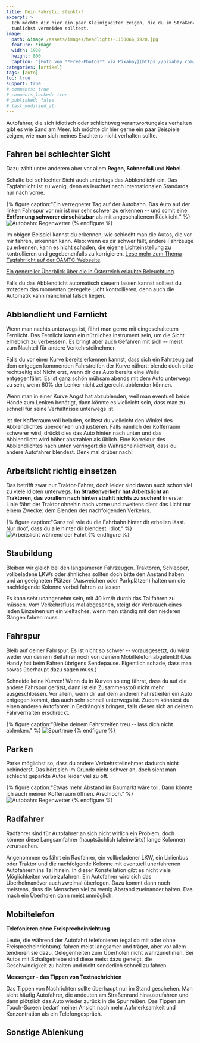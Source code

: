 ```yaml
---
title: Dein Fahrstil stinkt\!
excerpt: >
  Ich möchte dir hier ein paar Kleinigkeiten zeigen, die du im Straßenverkehr
  tunlichst vermeiden solltest.
image:
  path: &image /assets/images/headlights-1150066_1920.jpg
  feature: *image
  width: 1920
  height: 800
  caption: "[Foto von **Free-Photos** via Pixabay](https://pixabay.com/photos/headlights-roads-night-highways-1150066/)"
categories: [artikel]
tags: [auto]
toc: true
support: true
# comments: true
# comments_locked: true
# published: false
# last_modified_at: 
---
```


Autofahrer, die sich idiotisch oder schlichtweg verantwortungslos verhalten
gibt es wie Sand am Meer. Ich möchte dir hier gerne ein paar Beispiele
zeigen, wie man sich meines Erachtens nicht verhalten sollte.

## Fahren bei schlechter Sicht

Dazu zählt unter anderem aber vor allem **Regen, Schneefall** und **Nebel**.

Schalte bei schlechter Sicht auch untertags das Abblendlicht ein. Das
Tagfahrlicht ist zu wenig, denn es leuchtet nach internationalen Standards
nur nach vorne.

{% figure caption:"Ein verregneter Tag auf der Autobahn. Das Auto auf der linken
Fahrspur vor mir ist nur sehr schwer zu erkennen -- und somit eine **Entfernung
schwerer einschätzbar** als mit angeschaltenem Rücklicht." %}
![Autobahn: Regenwetter](/assets/images/regen-autobahn.jpg)
{% endfigure %}

Im obigen Beispiel kannst du erkennen, wie schlecht man die Autos, die vor mir
fahren, erkennen kann. Also: wenn es dir schwer fällt, andere Fahrzeuge zu
erkennen, kann es nicht schaden, die eigene Lichteinstellung zu kontrollieren
und gegebenenfalls zu korrigieren.
[Lese mehr zum Thema Tagfahrlicht auf der ÖAMTC-Webseite](https://www.oeamtc.at/thema/vorschriften-strafen/tagfahrlicht-allein-reicht-bei-schlechter-sicht-nicht-aus-16186036).

[Ein genereller Überblick über die in Österreich erlaubte Beleuchtung](https://www.oeamtc.at/thema/vorschriften-strafen/beleuchtung-rechtlich-licht-an-oder-licht-aus-16183090).

Falls du das Abblendlicht automatisch steuern lassen kannst solltest du trotzdem
das momentan geregelte Licht kontrollieren, denn auch die Automatik kann manchmal
falsch liegen.

## Abblendlicht und Fernlicht

Wenn man nachts unterwegs ist, fährt man gerne mit eingeschaltetem Fernlicht.
Das Fernlicht kann ein nützliches Instrument sein, um die Sicht erheblich zu
verbessern. Es bringt aber auch Gefahren mit sich -- meist zum Nachteil für
andere Verkehrsteilnehmer.

Falls du vor einer Kurve bereits erkennen kannst, dass sich ein Fahrzeug auf dem entgegen kommenden Fahrstreifen der Kurve nähert: blende doch bitte rechtzeitig ab! Nicht erst, wenn dir das Auto bereits eine Weile entgegenfährt. Es ist ganz schön mühsam abends mit dem Auto unterwegs zu sein, wenn 60% der Lenker nicht zeitgerecht abblenden können.

Wenn man in einer Kurve Angst hat abzublenden, weil man eventuell beide Hände zum Lenken benötigt, dann könnte es vielleicht sein, dass man zu schnell für seine Verhältnisse unterwegs ist.

Ist der Kofferraum voll beladen, solltest du vielleicht den Winkel des
Abblendlichtes überdenken und justieren. Falls nämlich der Kofferraum schwerer
wird, drückt dies das Auto hinten nach unten und das Abblendlicht wird höher
abstrahlen als üblich. Eine Korrektur des Abblendlichtes nach unten verringert
die Wahrscheinlichkeit, dass du andere Autofahrer blendest. Denk mal drüber nach!

## Arbeitslicht richtig einsetzen

Das betrifft zwar nur Traktor-Fahrer, doch leider sind davon auch schon viel zu
viele Idioten unterwegs. **Im Straßenverkehr hat Arbeitslicht an Traktoren, das
vorallem nach hinten strahlt nichts zu suchen!** In erster Linie fährt der Traktor
ohnehin nach vorne und zweitens dient das Licht nur einem Zwecke: dem Blenden des
nachfolgenden Verkehrs.

{% figure caption:"Ganz toll wie du die Fahrbahn hinter dir erhellen lässt.
Nur doof, dass du alle hinter dir blendest. Idiot." %}
![Arbeitslicht während der Fahrt](/assets/images/traktor-arbeitslicht.jpg)
{% endfigure %}

## Staubildung

Bleiben wir gleich bei den langsameren Fahrzeugen. Traktoren, Schlepper, vollbeladene
LKWs oder ähnliches sollten doch bitte den Anstand haben und an geeigneten Plätzen
(Ausweichen oder Parkplätzen) halten um die nachfolgende Kolonne vorbei fahren
zu lassen.

Es kann sehr unangenehm sein, mit 40 km/h durch das Tal fahren zu müssen. Vom
Verkehrsfluss mal abgesehen, steigt der Verbrauch eines jeden Einzelnen um ein
vielfaches, wenn man ständig mit den niederen Gängen fahren muss.

## Fahrspur

Bleib auf deiner Fahrspur. Es ist nicht so schwer -- vorausgesetzt, du wirst
weder von deinem Beifahrer noch von deinem Mobiltelefon abgelenkt! (Das Handy
hat beim Fahren übrigens Sendepause. Eigentlich schade, dass man sowas überhaupt
dazu sagen muss.)

Schneide keine Kurven! Wenn du in Kurven so eng fährst, dass du auf die andere
Fahrspur gerätst, dann ist ein Zusammenstoß nicht mehr ausgeschlossen. Vor
allem, wenn dir auf dem anderen Fahrstreifen ein Auto entgegen kommt, das auch
sehr schnell unterwegs ist. Zudem könntest du einen anderen Autofahrer in
Bedrängnis bringen, falls dieser sich an deinem Fahrverhalten erschreckt.

{% figure caption:"Bleibe deinem Fahrstreifen treu -- lass dich nicht ablenken." %}
![Spurtreue](/assets/images/auto-spurtreue.jpg)
{% endfigure %}

## Parken

Parke möglichst so, dass du andere Verkehrsteilnehmer dadurch nicht behinderst.
Das hört sich im Grunde nicht schwer an, doch sieht man schlecht geparkte Autos
leider viel zu oft.

{% figure caption:"Etwas mehr Abstand im Baumarkt wäre toll. Dann könnte ich
auch meinen Kofferraum öffnen. Arschloch." %}
![Autobahn: Regenwetter](/assets/images/auto-parken.jpg)
{% endfigure %}

## Radfahrer

Radfahrer sind für Autofahrer an sich nicht wirlich ein Problem, doch können diese
Langsamfahrer (hauptsächlich taleinwärts) lange Kolonnen verursachen.

Angenommen es fährt ein Radfahrer, ein vollbeladener LKW, ein Linienbus oder
Traktor und die nachfolgende Kolonne mit eventuell unerfahrenen Autofahrern ins
Tal hinein. In dieser Konstellation gibt es nicht viele Möglichkeiten vorbeizufahren.
Ein Autofahrer wird sich das Überholmanöver auch zweimal überlegen. Dazu kommt
dann noch meistens, dass die Menschen viel zu wenig Abstand zueinander halten.
Das mach ein Überholen dann meist unmöglich.

## Mobiltelefon

**Telefonieren ohne Freisprecheinrichtung**

Leute, die während der Autofahrt telefonieren (egal ob mit oder ohne
Freisprecheinrichtung) fahren meist langsamer und träger, aber vor allem
tendieren sie dazu, Gelegenheiten zum Überholen nicht wahrzunehmen. Bei Autos
mit Schaltgetriebe sind diese meist dazu geneigt, die Geschwindigkeit zu halten
und nicht sonderlich schnell zu fahren.

**Messenger - das Tippen von Textnachrichten**

Das Tippen von Nachrichten sollte überhaupt nur im Stand geschehen. Man sieht
häufig Autofahrer, die andeuten am Straßenrand hinauszufahren und dann plötzlich
das Auto wieder zurück in die Spur reißen. Das Tippen am Touch-Screen bedarf
meiner Ansich nach mehr Aufmerksamkeit und Konzentration als ein Telefongespräch.

## Sonstige Ablenkung

